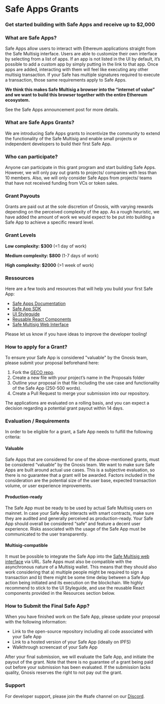 # Safe Apps Grants
### Get started building with Safe Apps and receive up to $2,000


### What are Safe Apps?


Safe Apps allow users to interact with Ethereum applications straight from the Safe Multisig interface. Users are able to customize their own interface by selecting from a list of apps. If an app is not listed in the UI by default, it’s possible to add a custom app by simply putting in the link to that app. Once apps are added, interacting with them will feel like executing any other multisig transaction. If your Safe has multiple signatures required to execute a transaction, those same requirements apply to Safe Apps. 

**We think this makes Safe Multisig a browser into the “internet of value” and we want to build this browser together with the entire Ethereum ecosystem.**

See the Safe Apps announcement post for more details.

### What are Safe Apps Grants?
We are introducing Safe Apps grants to incentivize the community to extend the functionality of the Safe Multisig and enable small projects or independent developers to build their first Safe App. 


### Who can participate?

Anyone can participate in this grant program and start building Safe Apps. However, we will only pay out grants to projects/ companies with less than 10 members. Also, we will only consider Safe Apps from projects/ teams that have not received funding from VCs or token sales.

### Grant Payouts

Grants are paid out at the sole discretion of Gnosis, with varying rewards depending on the perceived complexity of the app. As a rough heuristic, we have added the amount of work we would expect to be put into building a Safe App to achieve a specific reward level. 

### Grant Levels

**Low complexity: $300**
(<1 day of work)

**Medium complexity: $800** 
(1-7 days of work)

**High complexity: $2000**
(>1 week of work)



### Ressources

Here are a few tools and resources that will help you build your first Safe App:

* [Safe Apps Documentation](https://docs.gnosis.io/safe/docs/sdks_safe_apps/)
* [Safe App SDK](https://github.com/gnosis/safe-apps-sdk)
* [UI Styleguide](https://drive.google.com/file/d/18QxvqPzJ39Da3peSId0hJe9dL2mSB818/view)
* [Reusable React Components](https://components.gnosis-safe.io)
* [Safe Multisig Web Interface](https://github.com/gnosis/safe-react)

Please let us know if you have ideas to improve the developer tooling!

### How to apply for a Grant?

To ensure your Safe App is considered "valuable" by the Gnosis team, please submit your proposal beforehand here:

1. Fork the [GECO repo](https://github.com/gnosis/GECO).
1. Create a new file with your project’s name in the Proposals folder
1. Outline your proposal in that file including the use case and functionality of the Safe App (250-500 words).
1. Create a Pull Request to merge your submission into our repository.

The applications are evaluated on a rolling basis, and you can expect a decision regarding a potential grant payout within 14 days. 


### Evaluation / Requirements

In order to be eligible for a grant, a Safe App needs to fulfill the following criteria:

#### Valuable
Safe Apps that are considered for one of the above-mentioned grants, must be considered “valuable” by the Gnosis team. We want to make sure Safe Apps are built around actual use cases. This is a subjective evaluation, so there is no guarantee that a grant will be awarded. Factors included in the consideration are the potential size of the user base, expected transaction volume, or user experience improvements.

#### Production-ready
The Safe App must be ready to be used by actual Safe Multisig users on mainnet. In case your Safe App interacts with smart contracts, make sure they are audited and generally perceived as production-ready. Your Safe App should overall be considered “safe” and feature a decent user experience. Risks associated with the usage of the Safe App must be communicated to the user transparently.

#### Multisig-compatible
It must be possible to integrate the Safe App into the [Safe Multisig web interface](https://gnosis-safe.io/app/#/) via URL. Safe Apps must also be compatible with the asynchronous nature of a Multisig wallet. This means that they should also work considering that a) multiple people might be required to sign a transaction and b) there might be some time delay between a Safe App action being initiated and its execution on the blockchain. We highly recommend to stick to the UI Styleguide, and use the reusable React components provided in the Resources section below. 

### How to Submit the Final Safe App?

When you have finished work on the Safe App, please update your proposal with the following information:

* Link to the open-source repository including all code associated with your Safe App
* Link to a hosted version of your Safe App (ideally on IPFS)
* Walkthrough screencast of your Safe App

After your final submission, we will evaluate the Safe App, and initiate the payout of the grant. Note that there is no guarantee of a grant being paid out before your submission has been evaluated. If the submission lacks quality, Gnosis reserves the right to not pay out the grant. 

### Support

For developer support, please join the #safe channel on our [Discord](https://discord.gg/FPMRAwK).

